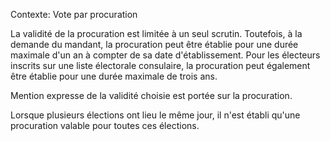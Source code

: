 Contexte: Vote par procuration

La validité de la procuration est limitée à un seul scrutin. Toutefois, à la demande du mandant, la procuration peut être établie pour une durée maximale d'un an à compter de sa date d'établissement. Pour les électeurs inscrits sur une liste électorale consulaire, la procuration peut également être établie pour une durée maximale de trois ans.

Mention expresse de la validité choisie est portée sur la procuration.

Lorsque plusieurs élections ont lieu le même jour, il n'est établi qu'une procuration valable pour toutes ces élections.